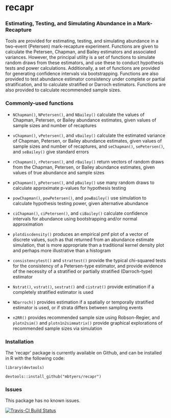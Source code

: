 # recapr 

### Estimating, Testing, and Simulating Abundance in a Mark-Recapture

Tools are provided for estimating, testing, and simulating abundance in a two-event (Petersen) mark-recapture experiment.  Functions are given to calculate the Petersen, Chapman, and Bailey estimators and associated variances.  However, the principal utility is a set of functions to simulate random draws from these estimators, and use these to conduct hypothesis tests and power calculations.  Additionally, a set of functions are provided for generating confidence intervals via bootstrapping.  Functions are also provided to test abundance estimator consistency under complete or partial stratification, and to calculate stratified or Darroch estimators.  Functions are also provided to calculate recommended sample sizes.

### Commonly-used functions

* `NChapman()`, `NPetersen()`, and `NBailey()` calculate the values of Chapman, Petersen, or Bailey abundance estimates, given values of sample sizes and number of recaptures 

* `vChapman()`, `vPetersen()`, and `vBailey()` calculate the estimated variance of Chapman, Petersen, or Bailey abundance estimates, given values of sample sizes and number of recaptures, and `seChapman()`, `sePetersen()`, and `seBailey()` give standard errors

* `rChapman()`, `rPetersen()`, and `rBailey()` return vectors of random draws from the Chapman, Petersen, or Bailey abundance estimates, given values of true abundance and sample sizes

* `pChapman()`, `pPetersen()`, and `pBailey()` use many random draws to calculate approximate p-values for hypothesis testing

* `powChapman()`, `powPetersen()`, and `powBailey()` use simulation to calculate hypothesis testing power, given alternative abundance

* `ciChapman()`, `ciPetersen()`, and `ciBailey()` calculate confidence intervals for abundance using bootstrapping and/or normal approximation

* `plotdiscdensity()` produces an empirical pmf plot of a vector of discrete values, such as that returned from an abundance estimate simulation, that is more appropriate than a traditional kernel density plot and perhaps more illustrative than a histogram

* `consistencytest()` and `strattest()` provide the typical chi-squared tests for the consistency of a Petersen-type estimator, and provide evidence of the necessity of a stratified or partially stratified (Darroch-type) estimator

* `Nstrat()`, `vstrat()`, `sestrat()` and `cistrat()` provide estimation if a completely stratified estimator is used

* `NDarroch()` provides estimation if a spatially or temporally stratified estimator is used, or if strata differs between sampling events

* `n2RR()` provides recommended sample size using Robson-Regier, and `plotn2sim()` and `plotn1n2simmatrix()` provide graphical explorations of recommended sample sizes via simulation

### Installation

The 'recapr' package is currently available on Github, and can be installed in R with the following code:

`library(devtools)`

`devtools::install_github("mbtyers/recapr")`

### Issues

This package has no known issues.  

[![Travis-CI Build Status](https://travis-ci.org/mbtyers/recapr.svg?branch=master)](https://travis-ci.org/mbtyers/recapr)
